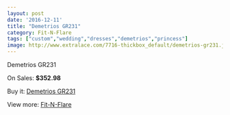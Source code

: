 ```yaml
---
layout: post
date: '2016-12-11'
title: "Demetrios GR231"
category: Fit-N-Flare
tags: ["custom","wedding","dresses","demetrios","princess"]
image: http://www.extralace.com/7716-thickbox_default/demetrios-gr231.jpg
---
```

Demetrios GR231

On Sales: **$352.98**
<a href="https://www.extralace.com/fit-n-flare/3650-demetrios-gr231.html"><amp-img layout="responsive" width="600" height="600" src="//www.extralace.com/7716-thickbox_default/demetrios-gr231.jpg" alt="Demetrios GR231 0" /></a>
<a href="https://www.extralace.com/fit-n-flare/3650-demetrios-gr231.html"><amp-img layout="responsive" width="600" height="600" src="//www.extralace.com/7717-thickbox_default/demetrios-gr231.jpg" alt="Demetrios GR231 1" /></a>

Buy it: [Demetrios GR231](https://www.extralace.com/fit-n-flare/3650-demetrios-gr231.html "Demetrios GR231")

View more: [Fit-N-Flare](https://www.extralace.com/4-fit-n-flare "Fit-N-Flare")